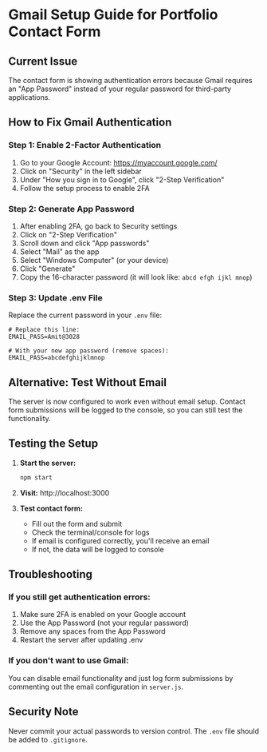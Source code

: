 # Gmail Setup Guide for Portfolio Contact Form

## Current Issue

The contact form is showing authentication errors because Gmail requires an "App Password" instead of your regular password for third-party applications.

## How to Fix Gmail Authentication

### Step 1: Enable 2-Factor Authentication

1. Go to your Google Account: https://myaccount.google.com/
2. Click on "Security" in the left sidebar
3. Under "How you sign in to Google", click "2-Step Verification"
4. Follow the setup process to enable 2FA

### Step 2: Generate App Password

1. After enabling 2FA, go back to Security settings
2. Click on "2-Step Verification"
3. Scroll down and click "App passwords"
4. Select "Mail" as the app
5. Select "Windows Computer" (or your device)
6. Click "Generate"
7. Copy the 16-character password (it will look like: `abcd efgh ijkl mnop`)

### Step 3: Update .env File

Replace the current password in your `.env` file:

```env
# Replace this line:
EMAIL_PASS=Amit@3028

# With your new app password (remove spaces):
EMAIL_PASS=abcdefghijklmnop
```

## Alternative: Test Without Email

The server is now configured to work even without email setup. Contact form submissions will be logged to the console, so you can still test the functionality.

## Testing the Setup

1. **Start the server:**

   ```bash
   npm start
   ```

2. **Visit:** http://localhost:3000

3. **Test contact form:**
   - Fill out the form and submit
   - Check the terminal/console for logs
   - If email is configured correctly, you'll receive an email
   - If not, the data will be logged to console

## Troubleshooting

### If you still get authentication errors:

1. Make sure 2FA is enabled on your Google account
2. Use the App Password (not your regular password)
3. Remove any spaces from the App Password
4. Restart the server after updating .env

### If you don't want to use Gmail:

You can disable email functionality and just log form submissions by commenting out the email configuration in `server.js`.

## Security Note

Never commit your actual passwords to version control. The `.env` file should be added to `.gitignore`.
